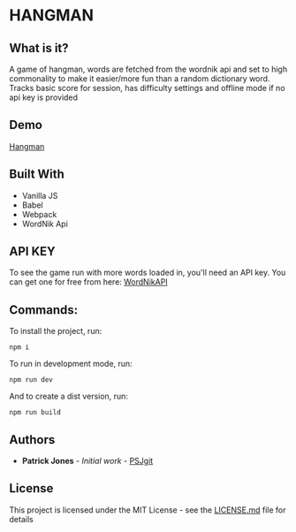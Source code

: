 # HANGMAN

## What is it?

A game of hangman, words are fetched from the wordnik api and set to high commonality to make it easier/more fun than a random dictionary word. Tracks basic score for session, has difficulty settings and offline mode if no api key is provided

## Demo

[Hangman](http://https://psjgit.github.io/Hangman-js/)

## Built With

* Vanilla JS
* Babel
* Webpack
* WordNik Api

## API KEY

To see the game run with more words loaded in, you'll need an API key. You can get one for free from here: [WordNikAPI](https://developer.wordnik.com/)

## Commands:

To install the project, run:

```
npm i
```

To run in development mode, run:

```
npm run dev
```

And to create a dist version, run:

```
npm run build
```

## Authors

* **Patrick Jones** - *Initial work* - [PSJgit](https://github.com/PSJgit)

## License

This project is licensed under the MIT License - see the [LICENSE.md](LICENSE.md) file for details
